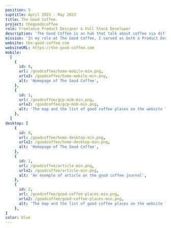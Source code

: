 ```yaml
---
position: 5
suptitle: April 2023 - May 2023
title: The Good Coffee.
project: thegoodocoffee
role: Freelance Product Designer & Full Stack Developer
description: 'The Good Coffee is an hub that talk about coffee via different activities: a city guide, a map and a podcast'
mission: 'In my role at The Good Coffee, I served as both a Product Designer and Full Stack Developer. I was instrumental in shaping the website's style, brand identity, and technology selection for the city coffee guide, blog, and podcast. As a Product Designer, I created visually appealing and user-friendly interfaces that captured the brand's essence. Simultaneously, as a Full Stack Developer, I implemented the chosen technologies, ensuring smooth functionality and an optimal user experience. This opportunity allowed me to combine my passion for design and development, immersing myself in the vibrant coffee culture.'
website: the-good-coffee.com
websiteURL: https://the-good-coffee.com
mobile:
  [
    {
      id: 0,
      url: /goodcoffee/home-mobile-min.png,
      urlx2: /goodcoffee/home-mobile-min.png,
      alt: 'Homepage of The Good Coffee',
    },
    {
      id: 1,
      url: /goodcoffee/gcp-mob-min.png,
      urlx2: /goodcoffee/gcp-mob-min.png,
      alt: 'The map and the list of good coffee places on the website The Good Coffee Places',
    },
  ]
desktop: [
    {
      id: 0,
      url: /goodcoffee/home-desktop-min.png,
      urlx2: /goodcoffee/home-desktop-min.png,
      alt: 'Homepage of The Good Coffee',
    },
    {
      id: 1,
      url: /goodcoffee/article-min.png,
      urlx2: /goodcoffee/article-min.png,
      alt: 'An exemple of article on the good coffee journal',
    },
    {
      id: 2,
      url: /goodcoffee/good-coffee-places-min.png,
      urlx2: /goodcoffee/good-coffee-places-min.png,
      alt: 'The map and the list of good coffee places on the website The Good Coffee Places',
    },
]
color: blue
---
```

